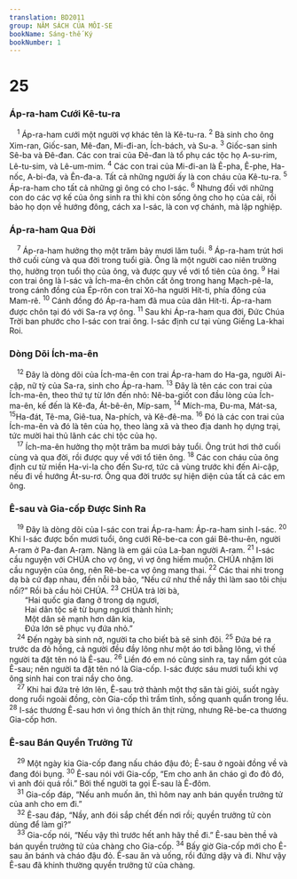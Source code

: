 ```yaml
---
translation: BD2011
group: NĂM SÁCH CỦA MÔI-SE
bookName: Sáng-thế Ký 
bookNumber: 1
---
```


<div class="title"><h1>25</h1><h3>Áp-ra-ham Cưới Kê-tu-ra</h3></div>
<span class="verse sa_25_1"> <sup>1</sup> Áp-ra-ham cưới một người vợ khác tên là Kê-tu-ra. </span>
<span class="verse sa_25_2"><sup>2</sup> Bà sinh cho ông Xim-ran, Giốc-san, Mê-đan, Mi-đi-an, Ích-bách, và Su-a. </span>
<span class="verse sa_25_3"><sup>3</sup> Giốc-san sinh Sê-ba và Ðê-đan. Các con trai của Ðê-đan là tổ phụ các tộc họ A-su-rim, Lê-tu-sim, và Lê-um-mim. </span>
<span class="verse sa_25_4"><sup>4</sup> Các con trai của Mi-đi-an là Ê-pha, Ê-phe, Ha-nốc, A-bi-đa, và Ên-đa-a. Tất cả những người ấy là con cháu của Kê-tu-ra. </span>
<span class="verse sa_25_5"><sup>5</sup> Áp-ra-ham cho tất cả những gì ông có cho I-sác. </span>
<span class="verse sa_25_6"><sup>6</sup> Nhưng đối với những con do các vợ kế của ông sinh ra thì khi còn sống ông cho họ của cải, rồi bảo họ dọn về hướng đông, cách xa I-sác, là con vợ chánh, mà lập nghiệp.<br/></span>
<div class="title"><h3>Áp-ra-ham Qua Ðời</h3></div>
<span class="verse sa_25_7"> <sup>7</sup> Áp-ra-ham hưởng thọ một trăm bảy mươi lăm tuổi. </span>
<span class="verse sa_25_8"><sup>8</sup> Áp-ra-ham trút hơi thở cuối cùng và qua đời trong tuổi già. Ông là một người cao niên trường thọ, hưởng trọn tuổi thọ của ông, và được quy về với tổ tiên của ông. </span>
<span class="verse sa_25_9"><sup>9</sup> Hai con trai ông là I-sác và Ích-ma-ên chôn cất ông trong hang Mạch-pê-la, trong cánh đồng của Ép-rôn con trai Xô-ha người Hít-ti, phía đông của Mam-rê. </span>
<span class="verse sa_25_10"><sup>10</sup> Cánh đồng đó Áp-ra-ham đã mua của dân Hít-ti. Áp-ra-ham được chôn tại đó với Sa-ra vợ ông. </span>
<span class="verse sa_25_11"><sup>11</sup> Sau khi Áp-ra-ham qua đời, Ðức Chúa Trời ban phước cho I-sác con trai ông. I-sác định cư tại vùng Giếng La-khai Roi.<br/></span>
<div class="title"><h3>Dòng Dõi Ích-ma-ên</h3></div>
<span class="verse sa_25_12"> <sup>12</sup> Ðây là dòng dõi của Ích-ma-ên con trai Áp-ra-ham do Ha-ga, người Ai-cập, nữ tỳ của Sa-ra, sinh cho Áp-ra-ham. </span>
<span class="verse sa_25_13"><sup>13</sup> Ðây là tên các con trai của Ích-ma-ên, theo thứ tự từ lớn đến nhỏ: Nê-ba-giốt con đầu lòng của Ích-ma-ên, kế đến là Kê-đa, Át-bê-ên, Míp-sam, </span>
<span class="verse sa_25_14"><sup>14</sup> Mích-ma, Ðu-ma, Mát-sa, </span>
<span class="verse sa_25_15"><sup>15</sup>Ha-đát, Tê-ma, Giê-tua, Na-phích, và Kê-đê-ma. </span>
<span class="verse sa_25_16"><sup>16</sup> Ðó là các con trai của Ích-ma-ên và đó là tên của họ, theo làng xã và theo địa danh họ dựng trại, tức mười hai thủ lãnh các chi tộc của họ.<br/></span>
<span class="verse sa_25_17"> <sup>17</sup> Ích-ma-ên hưởng thọ một trăm ba mươi bảy tuổi. Ông trút hơi thở cuối cùng và qua đời, rồi được quy về với tổ tiên ông. </span>
<span class="verse sa_25_18"><sup>18</sup> Các con cháu của ông định cư từ miền Ha-vi-la cho đến Su-rơ, tức cả vùng trước khi đến Ai-cập, nếu đi về hướng Át-su-rơ. Ông qua đời trước sự hiện diện của tất cả các em ông.<br/></span>
<div class="title"><h3>Ê-sau và Gia-cốp Ðược Sinh Ra</h3></div>
<span class="verse sa_25_19"> <sup>19</sup> Ðây là dòng dõi của I-sác con trai Áp-ra-ham: Áp-ra-ham sinh I-sác. </span>
<span class="verse sa_25_20"><sup>20</sup> Khi I-sác được bốn mươi tuổi, ông cưới Rê-be-ca con gái Bê-thu-ên, người A-ram ở Pa-đan A-ram. Nàng là em gái của La-ban người A-ram. </span>
<span class="verse sa_25_21"><sup>21</sup> I-sác cầu nguyện với CHÚA cho vợ ông, vì vợ ông hiếm muộn. CHÚA nhậm lời cầu nguyện của ông, nên Rê-be-ca vợ ông mang thai. </span>
<span class="verse sa_25_22"><sup>22</sup> Các thai nhi trong dạ bà cứ đạp nhau, đến nỗi bà bảo, “Nếu cứ như thế nầy thì làm sao tôi chịu nổi?” Rồi bà cầu hỏi CHÚA. </span>
<span class="verse sa_25_23"><sup>23</sup> CHÚA trả lời bà,<br/>  “Hai quốc gia đang ở trong dạ ngươi,<br/>  Hai dân tộc sẽ từ bụng ngươi thành hình;<br/>  Một dân sẽ mạnh hơn dân kia,<br/>  Ðứa lớn sẽ phục vụ đứa nhỏ.”<br/></span>
<span class="verse sa_25_24"> <sup>24</sup> Ðến ngày bà sinh nở, người ta cho biết bà sẽ sinh đôi. </span>
<span class="verse sa_25_25"><sup>25</sup> Ðứa bé ra trước da đỏ hồng, cả người đều đầy lông như một áo tơi bằng lông, vì thế người ta đặt tên nó là Ê-sau. </span>
<span class="verse sa_25_26"><sup>26</sup> Liền đó em nó cũng sinh ra, tay nắm gót của Ê-sau; nên người ta đặt tên nó là Gia-cốp. I-sác được sáu mươi tuổi khi vợ ông sinh hai con trai nầy cho ông.<br/></span>
<span class="verse sa_25_27"> <sup>27</sup> Khi hai đứa trẻ lớn lên, Ê-sau trở thành một thợ săn tài giỏi, suốt ngày dong ruổi ngoài đồng, còn Gia-cốp thì trầm tĩnh, sống quanh quẩn trong lều. </span>
<span class="verse sa_25_28"><sup>28</sup> I-sác thương Ê-sau hơn vì ông thích ăn thịt rừng, nhưng Rê-be-ca thương Gia-cốp hơn.<br/></span>
<div class="title"><h3>Ê-sau Bán Quyền Trưởng Tử</h3></div>
<span class="verse sa_25_29"> <sup>29</sup> Một ngày kia Gia-cốp đang nấu cháo đậu đỏ; Ê-sau ở ngoài đồng về và đang đói bụng. </span>
<span class="verse sa_25_30"><sup>30</sup> Ê-sau nói với Gia-cốp, “Em cho anh ăn cháo gì đo đỏ đó, vì anh đói quá rồi.” Bởi thế người ta gọi Ê-sau là Ê-đôm. <br/></span>
<span class="verse sa_25_31"> <sup>31</sup> Gia-cốp đáp, “Nếu anh muốn ăn, thì hôm nay anh bán quyền trưởng tử của anh cho em đi.”<br/></span>
<span class="verse sa_25_32"> <sup>32</sup> Ê-sau đáp, “Nầy, anh đói sắp chết đến nơi rồi; quyền trưởng tử còn dùng để làm gì?”<br/></span>
<span class="verse sa_25_33"> <sup>33</sup> Gia-cốp nói, “Nếu vậy thì trước hết anh hãy thề đi.” Ê-sau bèn thề và bán quyền trưởng tử của chàng cho Gia-cốp. </span>
<span class="verse sa_25_34"><sup>34</sup> Bấy giờ Gia-cốp mới cho Ê-sau ăn bánh và cháo đậu đỏ. Ê-sau ăn và uống, rồi đứng dậy và đi. Như vậy Ê-sau đã khinh thường quyền trưởng tử của chàng.<br/></span>
